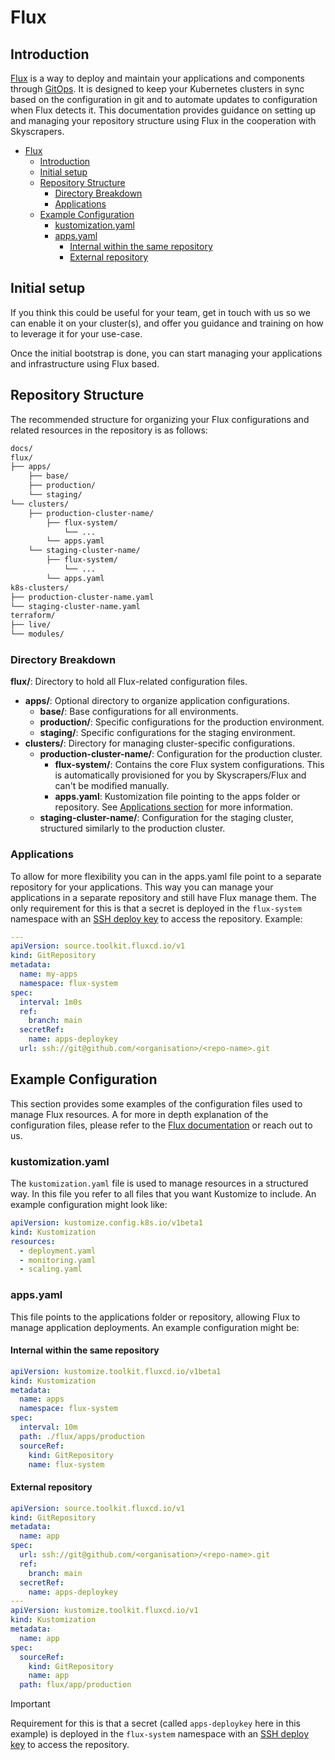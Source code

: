 # Flux

## Introduction

[Flux](https://fluxcd.io/) is a way to deploy and maintain your applications and components through [GitOps](https://www.gitops.tech/#what-is-gitops). It is designed to keep your Kubernetes clusters in sync based on the configuration in git and to automate updates to configuration when Flux detects it. This documentation provides guidance on setting up and managing your repository structure using Flux in the cooperation with Skyscrapers.

- [Flux](#flux)
  - [Introduction](#introduction)
  - [Initial setup](#initial-setup)
  - [Repository Structure](#repository-structure)
    - [Directory Breakdown](#directory-breakdown)
    - [Applications](#applications)
  - [Example Configuration](#example-configuration)
    - [kustomization.yaml](#kustomizationyaml)
    - [apps.yaml](#appsyaml)
      - [Internal within the same repository](#internal-within-the-same-repository)
      - [External repository](#external-repository)
## Initial setup

If you think this could be useful for your team, get in touch with us so we can enable it on your cluster(s), and offer you guidance and training on how to leverage it for your use-case.

Once the initial bootstrap is done, you can start managing your applications and infrastructure using Flux based.

## Repository Structure

The recommended structure for organizing your Flux configurations and related resources in the repository is as follows:

```bash
docs/
flux/
├── apps/
    ├── base/
    ├── production/
    └── staging/
└── clusters/
    ├── production-cluster-name/
        ├── flux-system/
            └── ...
        └── apps.yaml
    └── staging-cluster-name/
        ├── flux-system/
            └── ...
        └── apps.yaml
k8s-clusters/
├── production-cluster-name.yaml
└── staging-cluster-name.yaml
terraform/
├── live/
└── modules/
```

### Directory Breakdown

**flux/**: Directory to hold all Flux-related configuration files.

- **apps/**: Optional directory to organize application configurations.
  - **base/**: Base configurations for all environments.
  - **production/**: Specific configurations for the production environment.
  - **staging/**: Specific configurations for the staging environment.
- **clusters/**: Directory for managing cluster-specific configurations.
  - **production-cluster-name/**: Configuration for the production cluster.
    - **flux-system/**: Contains the core Flux system configurations. This is automatically provisioned for you by Skyscrapers/Flux and can't be modified manually.
    - **apps.yaml**: Kustomization file pointing to the apps folder or repository. See [Applications section](#applications) for more information.
  - **staging-cluster-name/**: Configuration for the staging cluster, structured similarly to the production cluster.

### Applications

To allow for more flexibility you can in the apps.yaml file point to a separate repository for your applications. This way you can manage your applications in a separate repository and still have Flux manage them. The only requirement for this is that a secret is deployed in the `flux-system` namespace with an [SSH deploy key](https://docs.github.com/en/authentication/connecting-to-github-with-ssh/managing-deploy-keys#deploy-keys) to access the repository. Example:

```yaml
---
apiVersion: source.toolkit.fluxcd.io/v1
kind: GitRepository
metadata:
  name: my-apps
  namespace: flux-system
spec:
  interval: 1m0s
  ref:
    branch: main
  secretRef:
    name: apps-deploykey
  url: ssh://git@github.com/<organisation>/<repo-name>.git
```

## Example Configuration

This section provides some examples of the configuration files used to manage Flux resources. A for more in depth explanation of the configuration files, please refer to the [Flux documentation](https://fluxcd.io/docs/) or reach out to us.

### kustomization.yaml

The `kustomization.yaml` file is used to manage resources in a structured way. In this file you refer to all files that you want Kustomize to include. An example configuration might look like:

```yaml
apiVersion: kustomize.config.k8s.io/v1beta1
kind: Kustomization
resources:
  - deployment.yaml
  - monitoring.yaml
  - scaling.yaml
```

### apps.yaml

This file points to the applications folder or repository, allowing Flux to manage application deployments. An example configuration might be:

#### Internal within the same repository

```yaml
apiVersion: kustomize.toolkit.fluxcd.io/v1beta1
kind: Kustomization
metadata:
  name: apps
  namespace: flux-system
spec:
  interval: 10m
  path: ./flux/apps/production
  sourceRef:
    kind: GitRepository
    name: flux-system
```

#### External repository

```yaml
apiVersion: source.toolkit.fluxcd.io/v1
kind: GitRepository
metadata:
  name: app
spec:
  url: ssh://git@github.com/<organisation>/<repo-name>.git
  ref:
    branch: main
  secretRef:
    name: apps-deploykey
---
apiVersion: kustomize.toolkit.fluxcd.io/v1
kind: Kustomization
metadata:
  name: app
spec:
  sourceRef:
    kind: GitRepository
    name: app
  path: flux/app/production
```

> [!IMPORTANT]
> Requirement for this is that a secret (called `apps-deploykey` here in this example) is deployed in the `flux-system` namespace with an [SSH deploy key](https://docs.github.com/en/authentication/connecting-to-github-with-ssh/managing-deploy-keys#deploy-keys) to access the repository.
